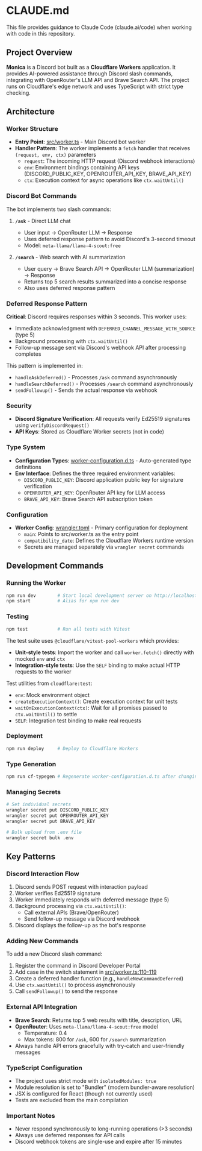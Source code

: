 # CLAUDE.md

This file provides guidance to Claude Code (claude.ai/code) when working with code in this repository.

## Project Overview

**Monica** is a Discord bot built as a **Cloudflare Workers** application. It provides AI-powered assistance through Discord slash commands, integrating with OpenRouter's LLM API and Brave Search API. The project runs on Cloudflare's edge network and uses TypeScript with strict type checking.

## Architecture

### Worker Structure
- **Entry Point**: [src/worker.ts](src/worker.ts) - Main Discord bot worker
- **Handler Pattern**: The worker implements a `fetch` handler that receives `(request, env, ctx)` parameters
  - `request`: The incoming HTTP request (Discord webhook interactions)
  - `env`: Environment bindings containing API keys (DISCORD_PUBLIC_KEY, OPENROUTER_API_KEY, BRAVE_API_KEY)
  - `ctx`: Execution context for async operations like `ctx.waitUntil()`

### Discord Bot Commands
The bot implements two slash commands:

1. **`/ask`** - Direct LLM chat
   - User input → OpenRouter LLM → Response
   - Uses deferred response pattern to avoid Discord's 3-second timeout
   - Model: `meta-llama/llama-4-scout:free`

2. **`/search`** - Web search with AI summarization
   - User query → Brave Search API → OpenRouter LLM (summarization) → Response
   - Returns top 5 search results summarized into a concise response
   - Also uses deferred response pattern

### Deferred Response Pattern
**Critical**: Discord requires responses within 3 seconds. This worker uses:
- Immediate acknowledgment with `DEFERRED_CHANNEL_MESSAGE_WITH_SOURCE` (type 5)
- Background processing with `ctx.waitUntil()`
- Follow-up message sent via Discord's webhook API after processing completes

This pattern is implemented in:
- `handleAskDeferred()` - Processes `/ask` command asynchronously
- `handleSearchDeferred()` - Processes `/search` command asynchronously
- `sendFollowup()` - Sends the actual response via webhook

### Security
- **Discord Signature Verification**: All requests verify Ed25519 signatures using `verifyDiscordRequest()`
- **API Keys**: Stored as Cloudflare Worker secrets (not in code)

### Type System
- **Configuration Types**: [worker-configuration.d.ts](worker-configuration.d.ts) - Auto-generated type definitions
- **Env Interface**: Defines the three required environment variables:
  - `DISCORD_PUBLIC_KEY`: Discord application public key for signature verification
  - `OPENROUTER_API_KEY`: OpenRouter API key for LLM access
  - `BRAVE_API_KEY`: Brave Search API subscription token

### Configuration
- **Worker Config**: [wrangler.toml](wrangler.toml) - Primary configuration for deployment
  - `main`: Points to src/worker.ts as the entry point
  - `compatibility_date`: Defines the Cloudflare Workers runtime version
  - Secrets are managed separately via `wrangler secret` commands

## Development Commands

### Running the Worker
```bash
npm run dev        # Start local development server on http://localhost:8787
npm start          # Alias for npm run dev
```

### Testing
```bash
npm test           # Run all tests with Vitest
```

The test suite uses `@cloudflare/vitest-pool-workers` which provides:
- **Unit-style tests**: Import the worker and call `worker.fetch()` directly with mocked `env` and `ctx`
- **Integration-style tests**: Use the `SELF` binding to make actual HTTP requests to the worker

Test utilities from `cloudflare:test`:
- `env`: Mock environment object
- `createExecutionContext()`: Create execution context for unit tests
- `waitOnExecutionContext(ctx)`: Wait for all promises passed to `ctx.waitUntil()` to settle
- `SELF`: Integration test binding to make real requests

### Deployment
```bash
npm run deploy     # Deploy to Cloudflare Workers
```

### Type Generation
```bash
npm run cf-typegen # Regenerate worker-configuration.d.ts after changing wrangler.toml
```

### Managing Secrets
```bash
# Set individual secrets
wrangler secret put DISCORD_PUBLIC_KEY
wrangler secret put OPENROUTER_API_KEY
wrangler secret put BRAVE_API_KEY

# Bulk upload from .env file
wrangler secret bulk .env
```

## Key Patterns

### Discord Interaction Flow
1. Discord sends POST request with interaction payload
2. Worker verifies Ed25519 signature
3. Worker immediately responds with deferred message (type 5)
4. Background processing via `ctx.waitUntil()`:
   - Call external APIs (Brave/OpenRouter)
   - Send follow-up message via Discord webhook
5. Discord displays the follow-up as the bot's response

### Adding New Commands
To add a new Discord slash command:
1. Register the command in Discord Developer Portal
2. Add case in the switch statement in [src/worker.ts:110-119](src/worker.ts#L110-L119)
3. Create a deferred handler function (e.g., `handleNewCommandDeferred`)
4. Use `ctx.waitUntil()` to process asynchronously
5. Call `sendFollowup()` to send the response

### External API Integration
- **Brave Search**: Returns top 5 web results with title, description, URL
- **OpenRouter**: Uses `meta-llama/llama-4-scout:free` model
  - Temperature: 0.4
  - Max tokens: 800 for `/ask`, 600 for `/search` summarization
- Always handle API errors gracefully with try-catch and user-friendly messages

### TypeScript Configuration
- The project uses strict mode with `isolatedModules: true`
- Module resolution is set to "Bundler" (modern bundler-aware resolution)
- JSX is configured for React (though not currently used)
- Tests are excluded from the main compilation

### Important Notes
- Never respond synchronously to long-running operations (>3 seconds)
- Always use deferred responses for API calls
- Discord webhook tokens are single-use and expire after 15 minutes
